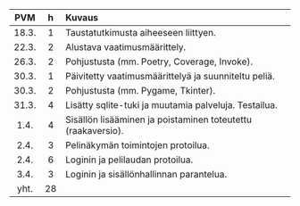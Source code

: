 |  PVM  |  h  | Kuvaus                                                              |
|:-----:|:---:|:--------------------------------------------------------------------|
| 18.3. | 1   | Taustatutkimusta aiheeseen liittyen.                                |
| 22.3. | 2   | Alustava vaatimusmäärittely.                                        |
| 26.3. | 2   | Pohjustusta (mm. Poetry, Coverage, Invoke).                         |
| 30.3. | 1   | Päivitetty vaatimusmäärittelyä ja suunniteltu peliä.                |
| 30.3. | 2   | Pohjustusta (mm. Pygame, Tkinter).                                  |
| 31.3. | 4   | Lisätty sqlite-tuki ja muutamia palveluja. Testailua.               |
|  1.4. | 4   | Sisällön lisääminen ja poistaminen toteutettu (raakaversio).        |
|  2.4. | 3   | Pelinäkymän toimintojen protoilua.                                  |
|  2.4. | 6   | Loginin ja pelilaudan protoilua.                                    |
|  3.4. | 3   | Loginin ja sisällönhallinnan parantelua.                            |
|  yht. | 28  |                                                                     |
